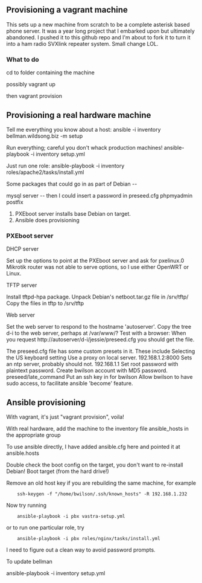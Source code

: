 ## Provisioning a vagrant machine

This sets up a new machine from scratch to be a complete asterisk based phone server.
It was a year long project that I embarked upon but ultimately abandoned. I pushed
it to this github repo and I'm about to fork it to turn it into a ham radio
SVXlink repeater system. Small change LOL.



### What to do

cd to folder containing the machine

possibly
vagrant up

then
vagrant provision

## Provisioning a real hardware machine

Tell me everything you know about a host:
ansible -i inventory bellman.wildsong.biz -m setup

Run everything; careful you don't whack production machines!
ansible-playbook -i inventory setup.yml

Just run one role: 
ansible-playbook -i inventory roles/apache2/tasks/install.yml 


Some packages that could go in as part of Debian --

mysql server -- then I could insert a password in preseed.cfg
phpmyadmin
postfix

1. PXEboot server installs base Debian on target.
2. Ansible does provisioning

### PXEboot server

DHCP server

Set up the options to point at the PXEboot server and ask for pxelinux.0
Mikrotik router was not able to serve options, so I use either OpenWRT or Linux.

TFTP server

Install tftpd-hpa package.
Unpack Debian's netboot.tar.gz file in /srv/tftp/
Copy the files in tftp to /srv/tftp

Web server

Set the web server to respond to the hostname 'autoserver'.
Copy the tree d-i to the web server, perhaps at /var/www/?
Test with a browser: When you request http://autoserver/d-i/jessie/preseed.cfg you should get the file.

The preseed.cfg file has some custom presets in it. These include
  Selecting the US keyboard setting
  Use a proxy on local server. 192.168.1.2:8000
  Sets an ntp server, probably should not. 192.168.1.1
  Set root password with plaintext password.
  Create bwilson account with MD5 password.
  preseed/late_command
    Put an ssh key in for bwilson
    Allow bwilson to have sudo access, to facilitate ansible 'become' feature.

## Ansible provisioning

With vagrant, it's just "vagrant provision", voila!

With real hardware, add the machine to the inventory file ansible_hosts in the appropriate group

To use ansible directly, I have added ansible.cfg here and pointed it at ansible.hosts

Double check the boot config on the target, you don't want to re-install Debian!
Boot target (from the hard drive!)

Remove an old host key if you are rebuilding the same machine, for example

        ssh-keygen -f "/home/bwilson/.ssh/known_hosts" -R 192.168.1.232

Now try running
 
        ansible-playbook -i pbx vastra-setup.yml

or to run one particular role, try

        ansible-playbook -i pbx roles/nginx/tasks/install.yml

I need to figure out a clean way to avoid password prompts.

To update bellman

ansible-playbook -i inventory setup.yml
